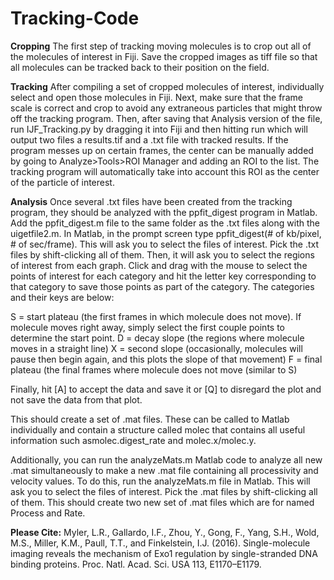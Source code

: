 # Tracking-Code

**Cropping**
The first step of tracking moving molecules is to crop out all of the molecules of interest in Fiji. Save the cropped images as tiff file so that all molecules can be tracked back to their position on the field. 

**Tracking**
After compiling a set of cropped molecules of interest, individually select and open those molecules in Fiji. Next, make sure that the frame scale is correct and crop to avoid any extraneous particles that might throw off the tracking program. Then, after saving that Analysis version of the file, run IJF_Tracking.py by dragging it into Fiji and then hitting run which will output two files a results.tif and a .txt file with tracked results. If the program messes up on certain frames, the center can be manually added by going to Analyze>Tools>ROI Manager and adding an ROI to the list. The tracking program will automatically take into account this ROI as the center of the particle of interest.

**Analysis**
Once several .txt files have been created from the tracking program, they should be analyzed with the ppfit_digest program in Matlab. Add the ppfit_digest.m file to the same folder as the .txt files along with the uigetfile2.m. In Matlab, in the prompt screen type ppfit_digest(# of kb/pixel, # of sec/frame). This will ask you to select the files of interest. Pick the .txt files by shift-clicking all of them. Then, it will ask you to select the regions of interest from each graph. Click and drag with the mouse to select the points of interest for each category and hit the letter key corresponding to that category to save those points as part of the category. The categories and their keys are below:

S = start plateau (the first frames in which molecule does not move). If molecule moves right away, simply select the first couple points to determine the start point.
D = decay slope (the regions where molecule moves in a straight line)
X = second slope (occasionally, molecules will pause then begin again, and this plots the slope of that movement)
F = final plateau (the final frames where molecule does not move (similar to S)

Finally, hit [A] to accept the data and save it or [Q] to disregard the plot and not save the data from that plot. 

This should create a set of .mat files. These can be called to Matlab individually and contain a structure called molec that contains all useful information such asmolec.digest_rate and molec.x/molec.y.

Additionally, you can run the analyzeMats.m Matlab code to analyze all new .mat simultaneously to make a new .mat file containing all processivity and velocity values. To do this, run the analyzeMats.m file in Matlab. This will ask you to select the files of interest. Pick the .mat files by shift-clicking all of them. This should create two new set of .mat files which are for named Process and Rate.

**Please Cite:** Myler, L.R., Gallardo, I.F., Zhou, Y., Gong, F., Yang, S.H., Wold, M.S., Miller, K.M., Paull, T.T., and Finkelstein, I.J. (2016). Single-molecule imaging reveals
the mechanism of Exo1 regulation by single-stranded DNA binding proteins. Proc. Natl. Acad. Sci. USA 113, E1170–E1179.
